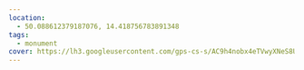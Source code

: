 ```yaml
---
location:
  - 50.088612379187076, 14.418756783891348
tags:
  - monument
cover: https://lh3.googleusercontent.com/gps-cs-s/AC9h4nobx4eTVwyXNeS8U79Gjpfo6V93AqBe9YzXjbYYf778ET_K7nfYKhcGfdQ6w14EzodnyNs-_GKWxirXb_dM-GFWU9WZoRSy0Sw-7lh2kK8y-a5myAuIRkNIYA4rTGp6jWYRWRBQTQ=s508-k-no
---
```


